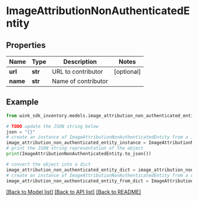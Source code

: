 # ImageAttributionNonAuthenticatedEntity


## Properties

Name | Type | Description | Notes
------------ | ------------- | ------------- | -------------
**url** | **str** | URL to contributor | [optional] 
**name** | **str** | Name of contributor | 

## Example

```python
from wink_sdk_inventory.models.image_attribution_non_authenticated_entity import ImageAttributionNonAuthenticatedEntity

# TODO update the JSON string below
json = "{}"
# create an instance of ImageAttributionNonAuthenticatedEntity from a JSON string
image_attribution_non_authenticated_entity_instance = ImageAttributionNonAuthenticatedEntity.from_json(json)
# print the JSON string representation of the object
print(ImageAttributionNonAuthenticatedEntity.to_json())

# convert the object into a dict
image_attribution_non_authenticated_entity_dict = image_attribution_non_authenticated_entity_instance.to_dict()
# create an instance of ImageAttributionNonAuthenticatedEntity from a dict
image_attribution_non_authenticated_entity_from_dict = ImageAttributionNonAuthenticatedEntity.from_dict(image_attribution_non_authenticated_entity_dict)
```
[[Back to Model list]](../README.md#documentation-for-models) [[Back to API list]](../README.md#documentation-for-api-endpoints) [[Back to README]](../README.md)


